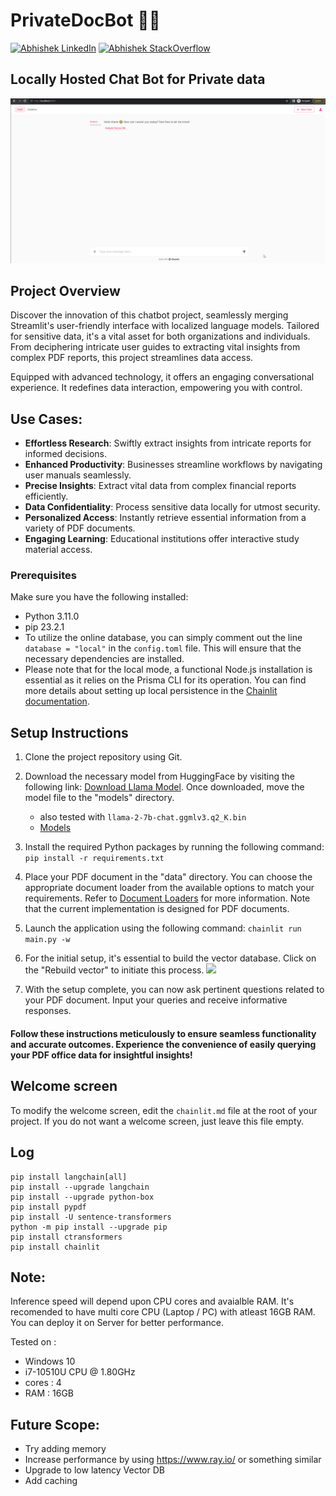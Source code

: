 
# PrivateDocBot 🚀🤖

[![Abhishek LinkedIn](https://img.shields.io/badge/Abhishek-LinkedIn-blue.svg?style=for-the-badge)](https://www.linkedin.com/in/abhi5h3k/) [![Abhishek StackOverflow](https://img.shields.io/badge/Abhishek-StackOverflow-orange.svg?style=for-the-badge)](https://stackoverflow.com/users/6870223/abhi?tab=profile)

## Locally Hosted Chat Bot for Private data

![](chatBot.gif)

## Project Overview

Discover the innovation of this chatbot project, seamlessly merging Streamlit's user-friendly interface with localized language models. Tailored for sensitive data, it's a vital asset for both organizations and individuals. From deciphering intricate user guides to extracting vital insights from complex PDF reports, this project streamlines data access.

Equipped with advanced technology, it offers an engaging conversational experience. It redefines data interaction, empowering you with control.

## Use Cases:

- **Effortless Research**: Swiftly extract insights from intricate reports for informed decisions.
- **Enhanced Productivity**: Businesses streamline workflows by navigating user manuals seamlessly.
- **Precise Insights**: Extract vital data from complex financial reports efficiently.
- **Data Confidentiality**: Process sensitive data locally for utmost security.
- **Personalized Access**: Instantly retrieve essential information from a variety of PDF documents.
- **Engaging Learning**: Educational institutions offer interactive study material access.

### Prerequisites

Make sure you have the following installed:

- Python 3.11.0
- pip 23.2.1
- To utilize the online database, you can simply comment out the line `database = "local"` in the `config.toml` file. This will ensure that the necessary dependencies are installed.
- Please note that for the local mode, a functional Node.js installation is essential as it relies on the Prisma CLI for its operation. You can find more details about setting up local persistence in the [Chainlit documentation](https://docs.chainlit.io/cloud/persistence/local).

## Setup Instructions
1. Clone the project repository using Git.
2. Download the necessary model from HuggingFace by visiting the following link: [Download Llama Model](https://huggingface.co/TheBloke/Llama-2-7B-Chat-GGML/blob/main/llama-2-7b-chat.ggmlv3.q8_0.bin). Once downloaded, move the model file to the "models" directory.
    - also tested with ```llama-2-7b-chat.ggmlv3.q2_K.bin```
    - [Models](models/models.md)
3.  Install the required Python packages by running the following command:
```pip install -r requirements.txt ```
4. Place your PDF document in the "data" directory. You can choose the appropriate document loader from the available options to match your requirements. Refer to [Document Loaders](https://python.langchain.com/docs/integrations/document_loaders/) for more information. Note that the current implementation is designed for PDF documents. 
 
5. Launch the application using the following command:
```chainlit run main.py -w```
6. For the initial setup, it's essential to build the vector database. Click on the "Rebuild vector" to initiate this process. 
![](rebuild_vector_db.png) 
7. With the setup complete, you can now ask pertinent questions related to your PDF document. Input your queries and receive informative responses.

#### Follow these instructions meticulously to ensure seamless functionality and accurate outcomes. Experience the convenience of easily querying your PDF office data for insightful insights!


## Welcome screen

To modify the welcome screen, edit the `chainlit.md` file at the root of your project. If you do not want a welcome screen, just leave this file empty.


## Log
```
pip install langchain[all]
pip install --upgrade langchain
pip install --upgrade python-box
pip install pypdf
pip install -U sentence-transformers
python -m pip install --upgrade pip
pip install ctransformers
pip install chainlit
```

## Note:
Inference speed will depend upon CPU cores and avaialble RAM. It's recomended to have multi core CPU (Laptop / PC) with atleast 16GB RAM. You can deploy it on Server for better performance.

Tested on : 
+ Windows 10
+ i7-10510U CPU @ 1.80GHz 
+ cores : 4
+ RAM : 16GB

## Future Scope:
+ Try adding memory
+ Increase performance by using https://www.ray.io/ or something similar
+ Upgrade to low latency Vector DB
+ Add caching
